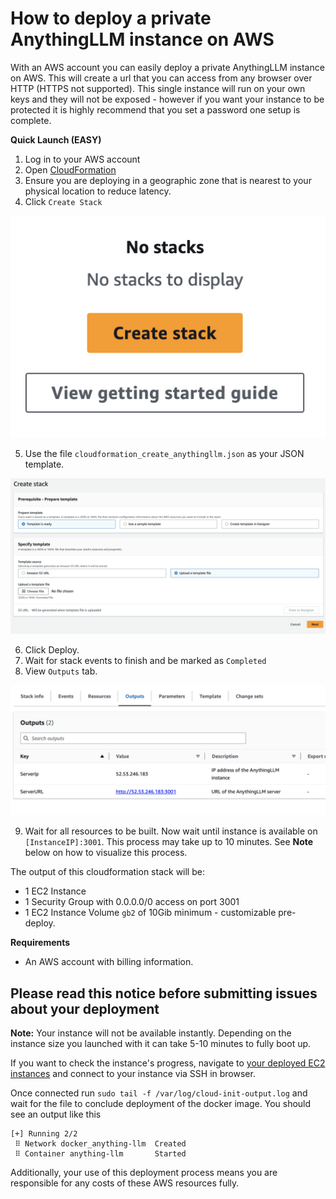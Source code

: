 # How to deploy a private AnythingLLM instance on AWS

With an AWS account you can easily deploy a private AnythingLLM instance on AWS. This will create a url that you can access from any browser over HTTP (HTTPS not supported). This single instance will run on your own keys and they will not be exposed - however if you want your instance to be protected it is highly recommend that you set a password one setup is complete.

**Quick Launch (EASY)**
1. Log in to your AWS account
2. Open [CloudFormation](https://us-west-1.console.aws.amazon.com/cloudformation/home)
3. Ensure you are deploying in a geographic zone that is nearest to your physical location to reduce latency.
4. Click `Create Stack`

![Create Stack](../../../images/screenshots/create_stack.png)

5. Use the file `cloudformation_create_anythingllm.json` as your JSON template.

![Upload Stack](../../../images/screenshots/upload.png)

6. Click Deploy.
7. Wait for stack events to finish and be marked as `Completed`
8. View `Outputs` tab.

![Stack Output](../../../images/screenshots/cf_outputs.png)

9. Wait for all resources to be built. Now wait until instance is available on `[InstanceIP]:3001`.
This process may take up to 10 minutes. See **Note** below on how to visualize this process.

The output of this cloudformation stack will be:
- 1 EC2 Instance
- 1 Security Group with 0.0.0.0/0 access on port 3001
- 1 EC2 Instance Volume `gb2` of 10Gib minimum - customizable pre-deploy.

**Requirements**
- An AWS account with billing information.

## Please read this notice before submitting issues about your deployment

**Note:**
Your instance will not be available instantly. Depending on the instance size you launched with it can take 5-10 minutes to fully boot up.

If you want to check the instance's progress, navigate to [your deployed EC2 instances](https://us-west-1.console.aws.amazon.com/ec2/home) and connect to your instance via SSH in browser.

Once connected run `sudo tail -f /var/log/cloud-init-output.log` and wait for the file to conclude deployment of the docker image.
You should see an output like this
```
[+] Running 2/2
 ⠿ Network docker_anything-llm  Created
 ⠿ Container anything-llm       Started
```

Additionally, your use of this deployment process means you are responsible for any costs of these AWS resources fully.
